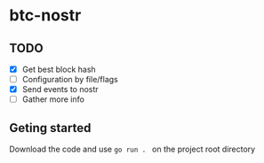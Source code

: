 # btc-nostr

## TODO
- [x] Get best block hash 
- [ ] Configuration by file/flags
- [x] Send events to nostr
- [ ] Gather more info

## Geting started

Download the code and use `go run . ` on the project root directory 
